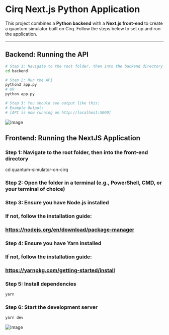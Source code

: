 # Cirq Next.js Python Application

This project combines a **Python backend** with a **Next.js front-end** to create a quantum simulator built on Cirq. Follow the steps below to set up and run the application.

---

## Backend: Running the API

```bash
# Step 1: Navigate to the root folder, then into the backend directory
cd backend

# Step 2: Run the API
python3 app.py
# OR
python app.py

# Step 3: You should see output like this:
# Example Output:
# [API is now running on http://localhost:5000]
```
![image](https://github.com/user-attachments/assets/1f2b1024-0e6b-4262-951a-efcc0a4528ea)

## Frontend: Running the NextJS Application 

### Step 1: Navigate to the root folder, then into the front-end directory
cd quantum-simulator-on-cirq

### Step 2: Open the folder in a terminal (e.g., PowerShell, CMD, or your terminal of choice)

### Step 3: Ensure you have Node.js installed
### If not, follow the installation guide:
### https://nodejs.org/en/download/package-manager

### Step 4: Ensure you have Yarn installed
### If not, follow the installation guide:
### https://yarnpkg.com/getting-started/install

### Step 5: Install dependencies

```bash
yarn
```
### Step 6: Start the development server

```bash
yarn dev
```
![image](https://github.com/user-attachments/assets/6117ae4e-24dc-495e-b281-3cd58be7850c)
